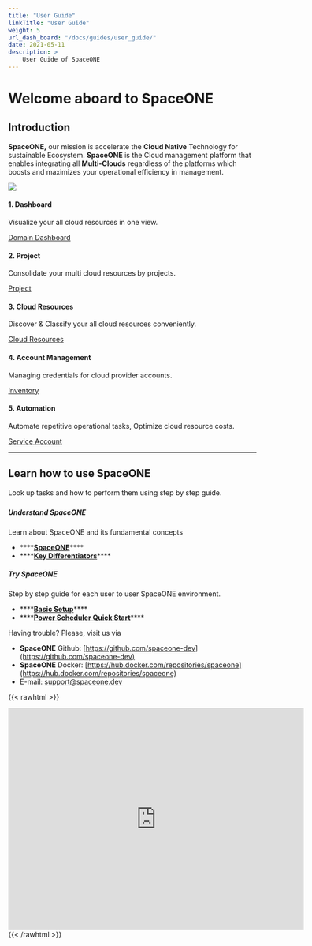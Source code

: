 ```yaml
---
title: "User Guide"
linkTitle: "User Guide"
weight: 5
url_dash_board: "/docs/guides/user_guide/" 
date: 2021-05-11
description: >
    User Guide of SpaceONE
---
```


# Welcome aboard to SpaceONE

## Introduction

**SpaceONE,** our mission is accelerate the **Cloud Native** Technology for sustainable Ecosystem.  **SpaceONE** is the Cloud management platform that enables integrating all **Multi-Clouds** regardless of the platforms which boosts and maximizes your operational efficiency in management.

![](/img/doc/docimg1.png)

#### 1. **Dashboard**

Visualize your all cloud resources in one view.

<div class="my-4">
<a class="btn btn-secondary"
    href="{{< param url_dash_board >}}"
    target="_blank"
    rel="noopener"
    >Domain Dashboard</a>
</div>

#### 2. **Project**

Consolidate your multi cloud resources by projects.

<div class="my-4">
<a class="btn btn-secondary"
    href="{{< param url_dash_board >}}"
    target="_blank"
    rel="noopener"
    >Project</a>
</div>

#### 3. **Cloud Resources** 

Discover & Classify your all cloud resources conveniently. 

<div class="my-4">
<a class="btn btn-secondary"
    href="{{< param url_dash_board >}}"
    target="_blank"
    rel="noopener"
    >Cloud Resources</a>
</div>

#### 4. **Account Management**

Managing credentials for cloud provider accounts.

<div class="my-4">
<a class="btn btn-secondary"
    href="{{< param url_dash_board >}}"
    target="_blank"
    rel="noopener"
    >Inventory</a>
</div>


#### 5. **Automation**

Automate repetitive operational tasks, Optimize cloud resource costs.

<div class="my-4">
<a class="btn btn-secondary"
    href="{{< param url_dash_board >}}"
    target="_blank"
    rel="noopener"
    >Service Account</a>
</div>

---


## Learn how to use SpaceONE

Look up tasks and how to perform them using step by step guide.

### 

##### **Understand SpaceONE**

Learn about SpaceONE and its fundamental concepts

* \*\*\*\*[**SpaceONE**](introduction-to-spaceone/spaceone.md)\*\*\*\*
* \*\*\*\*[**Key Differentiators**](introduction-to-spaceone/key-differentiators.md)\*\*\*\*

##### **Try SpaceONE**

Step by step guide for each user to user SpaceONE environment.

* \*\*\*\*[**Basic Setup**](general-user.md)\*\*\*\*
* \*\*\*\*[**Power Scheduler Quick Start**](power-scheduler-quick-start.md)\*\*\*\*



Having trouble? Please, visit us via

* **SpaceONE**  Github: [https://github.com/spaceone-dev](https://github.com/spaceone-dev) 
* **SpaceONE**  Docker: [https://hub.docker.com/repositories/spaceone](https://hub.docker.com/repositories/spaceone) 
* E-mail: support@spaceone.dev


{{< rawhtml >}}
<iframe src="https://www.google.com/maps/embed?pb=!1m18!1m12!1m3!1d3646.352899530698!2d127.03187968877465!3d37.498093758727805!2m3!1f0!2f0!3f0!3m2!1i1024!2i768!4f13.1!3m3!1m2!1s0x0%3A0x622d76b6dc0bc6c6!2z66mU6rCA7KG0KOyjvCk!5e0!3m2!1sko!2skr!4v1620287000573!5m2!1sko!2skr" width="600" height="450" style="border:0;" allowfullscreen="" loading="lazy"></iframe>
{{< /rawhtml >}}
